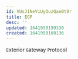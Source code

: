 ```yaml
---
id: VUsJ1NeViUyOuzQae0t9r
title: EGP
desc: ''
updated: 1641950199330
created: 1641950160136
---
```


`E`xterior `G`ateway `P`rotocol
